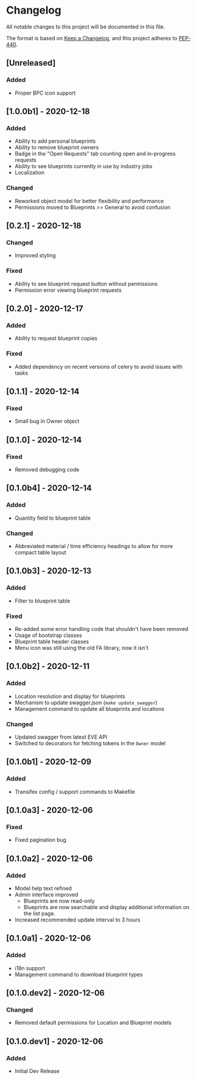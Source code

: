 # Changelog
All notable changes to this project will be documented in this file.

The format is based on [Keep a Changelog](https://keepachangelog.com/en/1.0.0/),
and this project adheres to [PEP-440](https://www.python.org/dev/peps/pep-0440/).

## [Unreleased]
### Added
- Proper BPC icon support


## [1.0.0b1] - 2020-12-18
### Added
- Ability to add personal blueprints
- Ability to remove blueprint owners
- Badge in the "Open Requests" tab counting open and in-progress requests
- Ability to see blueprints currently in use by industry jobs
- Localization

### Changed
- Reworked object model for better flexibility and performance
- Permissions moved to Blueprints >> General to avoid confusion

## [0.2.1] - 2020-12-18
### Changed
- Improved styling

### Fixed
- Ability to see blueprint request button without permissions
- Permission error viewing blueprint requests

## [0.2.0] - 2020-12-17
### Added
- Ability to request blueprint copies

### Fixed
- Added dependency on recent versions of celery to avoid issues with tasks

## [0.1.1] - 2020-12-14
### Fixed
- Small bug in Owner object

## [0.1.0] - 2020-12-14
### Fixed
- Removed debugging code

## [0.1.0b4] - 2020-12-14
### Added
- Quantity field to blueprint table

### Changed
- Abbreviated material / time efficiency headings to allow for more compact table layout

## [0.1.0b3] - 2020-12-13
### Added
- Filter to blueprint table

### Fixed
- Re-added some error handling code that shouldn't have been removed
- Usage of bootstrap classes
- Blueprint table header classes
- Menu icon was still using the old FA library, now it isn't

## [0.1.0b2] - 2020-12-11
### Added
- Location resolution and display for blueprints
- Mechanism to update swagger.json (`make update_swagger`)
- Management command to update all blueprints and locations

### Changed
- Updated swagger from latest EVE API
- Switched to decorators for fetching tokens in the `Owner` model

## [0.1.0b1] - 2020-12-09
### Added
- Transifex config / support commands to Makefile

## [0.1.0a3] - 2020-12-06
### Fixed
- Fixed pagination bug

## [0.1.0a2] - 2020-12-06
### Added
- Model help text refined
- Admin interface improved
  - Blueprints are now read-only
  - Blueprints are now searchable and display additional information on the list page.
- Increased recommended update interval to 3 hours

## [0.1.0a1] - 2020-12-06
### Added
- i18n support
- Management command to download blueprint types

## [0.1.0.dev2] - 2020-12-06
### Changed

- Removed default permissions for Location and Blueprint models

## [0.1.0.dev1] - 2020-12-06
### Added
- Initial Dev Release
